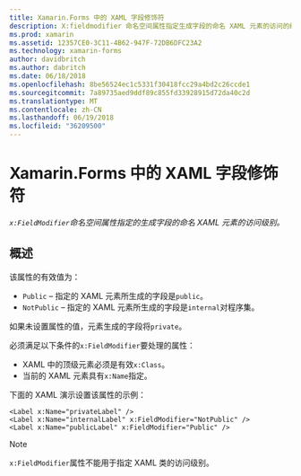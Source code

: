 ```yaml
---
title: Xamarin.Forms 中的 XAML 字段修饰符
description: X:fieldmodifier 命名空间属性指定生成字段的命名 XAML 元素的访问的级别。
ms.prod: xamarin
ms.assetid: 12357CE0-3C11-4B62-947F-72DB6DFC23A2
ms.technology: xamarin-forms
author: davidbritch
ms.author: dabritch
ms.date: 06/18/2018
ms.openlocfilehash: 8be56524ec1c5331f30418fcc29a4bd2c26ccde1
ms.sourcegitcommit: 7a89735aed9ddf89c855fd33928915d72da40c2d
ms.translationtype: MT
ms.contentlocale: zh-CN
ms.lasthandoff: 06/19/2018
ms.locfileid: "36209500"
---
```

# <a name="xaml-field-modifiers-in-xamarinforms"></a>Xamarin.Forms 中的 XAML 字段修饰符

_`x:FieldModifier`命名空间属性指定的生成字段的命名 XAML 元素的访问级别。_

## <a name="overview"></a>概述

该属性的有效值为：

- `Public` – 指定的 XAML 元素所生成的字段是`public`。
- `NotPublic` – 指定的 XAML 元素所生成的字段是`internal`对程序集。

如果未设置属性的值，元素生成的字段将`private`。

必须满足以下条件的`x:FieldModifier`要处理的属性：

- XAML 中的顶级元素必须是有效`x:Class`。
- 当前的 XAML 元素具有`x:Name`指定。

下面的 XAML 演示设置该属性的示例：

```xaml
<Label x:Name="privateLabel" />
<Label x:Name="internalLabel" x:FieldModifier="NotPublic" />
<Label x:Name="publicLabel" x:FieldModifier="Public" />
```

> [!NOTE]
> `x:FieldModifier`属性不能用于指定 XAML 类的访问级别。

